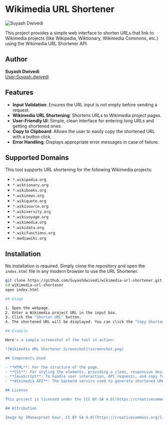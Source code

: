 # Wikimedia URL Shortener

![Suyash Dwivedi](https://upload.wikimedia.org/wikipedia/commons/thumb/9/9c/Suyash_Dwivedi_01%28cropped%29.jpg/180px-Suyash_Dwivedi_01%28cropped%29.jpg)

This project provides a simple web interface to shorten URLs that link to Wikimedia projects (like Wikipedia, Wiktionary, Wikimedia Commons, etc.) using the Wikimedia URL Shortener API. 

## Author

**Suyash Dwivedi**  
[User:Suyash.dwivedi](https://meta.wikimedia.org/wiki/User:Suyash.dwivedi)

## Features

- **Input Validation**: Ensures the URL input is not empty before sending a request.
- **Wikimedia URL Shortening**: Shortens URLs to Wikimedia project pages.
- **User-Friendly UI**: Simple, clean interface for entering long URLs and getting shortened ones.
- **Copy to Clipboard**: Allows the user to easily copy the shortened URL with a button click.
- **Error Handling**: Displays appropriate error messages in case of failure.

## Supported Domains

This tool supports URL shortening for the following Wikimedia projects:

- `*.wikipedia.org`
- `*.wiktionary.org`
- `*.wikibooks.org`
- `*.wikinews.org`
- `*.wikiquote.org`
- `*.wikisource.org`
- `*.wikiversity.org`
- `*.wikivoyage.org`
- `*.wikimedia.org`
- `*.wikidata.org`
- `*.wikifunctions.org`
- `*.mediawiki.org`

## Installation

No installation is required. Simply clone the repository and open the `index.html` file in any modern browser to use the URL Shortener.

```bash
git clone https://github.com/Suyashdwivedi/wikimedia-url-shortener.git
cd wikimedia-url-shortener
open index.html

## Usage

1. Open the webpage.
2. Enter a Wikimedia project URL in the input box.
3. Click the "Shorten URL" button.
4. The shortened URL will be displayed. You can click the "Copy Shortened URL" button to copy it to your clipboard.

## Example

Here's a sample screenshot of the tool in action:

![Wikimedia URL Shortener Screenshot](screenshot.png)

## Components Used

- **HTML**: For the structure of the page.
- **CSS**: For styling the elements, providing a clean, responsive design.
- **JavaScript**: To handle user interaction, API requests, and copy functionality.
- **Wikimedia API**: The backend service used to generate shortened URLs.

## License

This project is licensed under the [CC BY-SA 4.0](https://creativecommons.org/licenses/by-sa/4.0) license.

## Attribution

Image by [Manavpreet Kaur, CC BY-SA 4.0](https://creativecommons.org/licenses/by-sa/4.0), via Wikimedia Commons.
